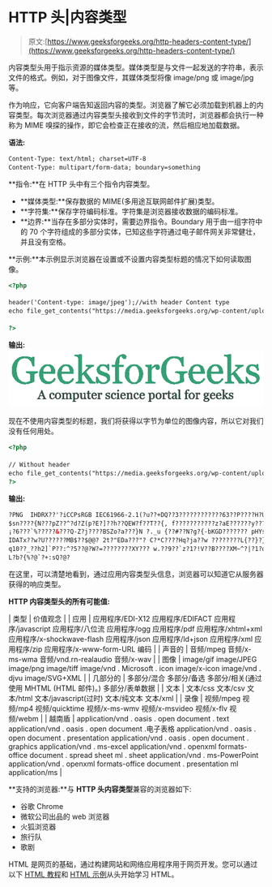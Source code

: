 # HTTP 头|内容类型

> 原文:[https://www.geeksforgeeks.org/http-headers-content-type/](https://www.geeksforgeeks.org/http-headers-content-type/)

内容类型头用于指示资源的媒体类型。媒体类型是与文件一起发送的字符串，表示文件的格式。例如，对于图像文件，其媒体类型将像 image/png 或 image/jpg 等。

作为响应，它向客户端告知返回内容的类型。浏览器了解它必须加载到机器上的内容类型。每次浏览器通过内容类型头接收到文件的字节流时，浏览器都会执行一种称为 MIME 嗅探的操作，即它会检查正在接收的流，然后相应地加载数据。

**语法:**

```html
Content-Type: text/html; charset=UTF-8
Content-Type: multipart/form-data; boundary=something

```

**指令:**在 HTTP 头中有三个指令内容类型。

*   **媒体类型:**保存数据的 MIME(多用途互联网邮件扩展)类型。
*   **字符集:**保存字符编码标准。字符集是浏览器接收数据的编码标准。
*   **边界:**当存在多部分实体时，需要边界指令。Boundary 用于由一组字符中的 70 个字符组成的多部分实体，已知这些字符通过电子邮件网关非常健壮，并且没有空格。

**示例:**本示例显示浏览器在设置或不设置内容类型标题的情况下如何读取图像。

```html
<?php

header('Content-type: image/jpeg');//with header Content type 
echo file_get_contents("https://media.geeksforgeeks.org/wp-content/uploads/geeksforgeeks-6.png");

?>
```

**输出:**
![](img/809ba4c1b8a40f7d6160dcba9cd06fd3.png)

现在不使用内容类型的标题，我们将获得以字节为单位的图像内容，所以它对我们没有任何用处。

```html
<?php

// Without header
echo file_get_contents("https://media.geeksforgeeks.org/wp-content/uploads/geeksforgeeks-6.png");
?>
```

**输出:**

```html
?PNG  IHDRX??'?iCCPsRGB IEC61966-2.1(?u??+DQ??3????????????63??P????H?U????l??RDJV???9oF?
$sn????{N???pZ??^?d?Z(p?E?]??h??QEW?f??T??{, f???????????z?aE??????y???6%]>vkrA?;S?????d??M?
¡?6???`%?????&???Q-Z?j????BSZo?a???}N ?._u {??#??N?g?{-bKGD??????? pHYs.#.#x??vtIME?4_?X 
IDATx??w?U??????MB$??$@@? 2t?"EDa???"? C?*C????Hq?ja??w ????????L{??}?}??w?;??{???{.4, ???j???
q10??_??h2]`P??:^?5??@?W?=????????XY??? w.??9??`z?1?!V??B????XM~^?|?1?qm???(?h??C?OV?js{e?+ 
L?b?{%?@`?+:sQ?@?
```

在这里，可以清楚地看到，通过应用内容类型头信息，浏览器可以知道它从服务器获得的响应类型。

**HTTP 内容类型头的所有可能值:**

| 类型 | 价值观念 |
| 应用 | 应用程序/EDI-X12
应用程序/EDIFACT
应用程序/javascript
应用程序/八位流
应用程序/ogg
应用程序/pdf
应用程序/xhtml+xml
应用程序/x-shockwave-flash
应用程序/json
应用程序/ld+json
应用程序/xml
应用程序/zip
应用程序/x-www-form-URL 编码 |
| 声音的 | 音频/mpeg
音频/x-ms-wma
音频/vnd.rn-realaudio
音频/x-wav |
| 图像 | image/gif
image/JPEG
image/png
image/tiff
image/vnd . Microsoft . icon
image/x-icon
image/vnd . djvu
image/SVG+XML |
| 几部分的 | 多部分/混合
多部分/备选
多部分/相关(通过使用 MHTML (HTML 邮件)。)
多部分/表单数据 |
| 文本 | 文本/css
文本/csv
文本/html
文本/javascript(过时)
文本/纯文本
文本/xml |
| 录像 | 视频/mpeg
视频/mp4
视频/quicktime
视频/x-ms-wmv
视频/x-msvideo
视频/x-flv
视频/webm |
| 越南盾 | application/vnd . oasis . open document . text
application/vnd . oasis . open document .电子表格
application/vnd . oasis . open document . presentation
application/vnd . oasis . open document . graphics
application/vnd . ms-excel
application/vnd . openxml formats-office document . spread sheet ml . sheet
application/vnd . ms-PowerPoint
application/vnd . openxml formats-office document . presentation ml
application/ms |

**支持的浏览器:**与 **HTTP 头内容类型**兼容的浏览器如下:

*   谷歌 Chrome
*   微软公司出品的 web 浏览器
*   火狐浏览器
*   旅行队
*   歌剧

HTML 是网页的基础，通过构建网站和网络应用程序用于网页开发。您可以通过以下 [HTML 教程](https://www.geeksforgeeks.org/html-tutorials/)和 [HTML 示例](https://www.geeksforgeeks.org/html-examples/)从头开始学习 HTML。